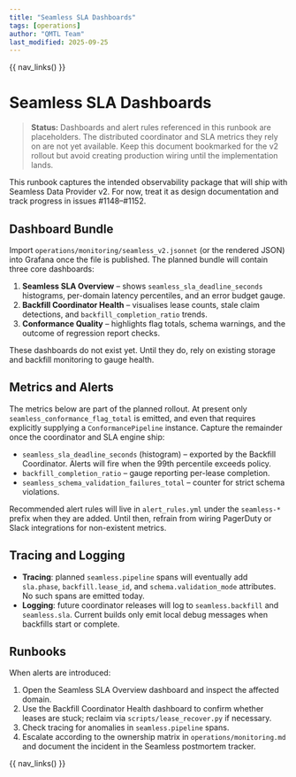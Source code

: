 ```yaml
---
title: "Seamless SLA Dashboards"
tags: [operations]
author: "QMTL Team"
last_modified: 2025-09-25
---
```


{{ nav_links() }}

# Seamless SLA Dashboards

> **Status:** Dashboards and alert rules referenced in this runbook are
> placeholders. The distributed coordinator and SLA metrics they rely on are not
> yet available. Keep this document bookmarked for the v2 rollout but avoid
> creating production wiring until the implementation lands.

This runbook captures the intended observability package that will ship with
Seamless Data Provider v2. For now, treat it as design documentation and track
progress in issues #1148–#1152.

## Dashboard Bundle

Import `operations/monitoring/seamless_v2.jsonnet` (or the rendered JSON) into
Grafana once the file is published. The planned bundle will contain three core
dashboards:

1. **Seamless SLA Overview** – shows `seamless_sla_deadline_seconds`
   histograms, per-domain latency percentiles, and an error budget gauge.
2. **Backfill Coordinator Health** – visualises lease counts, stale claim
   detections, and `backfill_completion_ratio` trends.
3. **Conformance Quality** – highlights flag totals, schema warnings, and the
   outcome of regression report checks.

These dashboards do not exist yet. Until they do, rely on existing storage and
backfill monitoring to gauge health.

## Metrics and Alerts

The metrics below are part of the planned rollout. At present only
`seamless_conformance_flag_total` is emitted, and even that requires explicitly
supplying a `ConformancePipeline` instance. Capture the remainder once the
coordinator and SLA engine ship:

- `seamless_sla_deadline_seconds` (histogram) – exported by the Backfill
  Coordinator. Alerts will fire when the 99th percentile exceeds policy.
- `backfill_completion_ratio` – gauge reporting per-lease completion.
- `seamless_schema_validation_failures_total` – counter for strict schema
  violations.

Recommended alert rules will live in `alert_rules.yml` under the `seamless-*`
prefix when they are added. Until then, refrain from wiring PagerDuty or Slack
integrations for non-existent metrics.

## Tracing and Logging

- **Tracing**: planned `seamless.pipeline` spans will eventually add
  `sla.phase`, `backfill.lease_id`, and `schema.validation_mode` attributes. No
  such spans are emitted today.
- **Logging**: future coordinator releases will log to `seamless.backfill` and
  `seamless.sla`. Current builds only emit local debug messages when backfills
  start or complete.

## Runbooks

When alerts are introduced:

1. Open the Seamless SLA Overview dashboard and inspect the affected domain.
2. Use the Backfill Coordinator Health dashboard to confirm whether leases are
   stuck; reclaim via `scripts/lease_recover.py` if necessary.
3. Check tracing for anomalies in `seamless.pipeline` spans.
4. Escalate according to the ownership matrix in `operations/monitoring.md` and
   document the incident in the Seamless postmortem tracker.

{{ nav_links() }}
